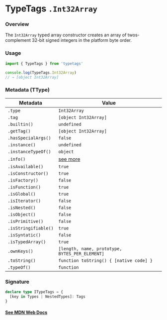 # TypeTags `.Int32Array`

### Overview

The `Int32Array` typed array constructor creates an array of twos-complement 32-bit signed integers in the platform byte order.

### Usage

```js
import { TypeTags } from 'typetags'

console.log(TypeTags.Int32Array)
// → [object Int32Array]
```

### Metadata (TType)

| Metadata             | Value                                          |
| -------------------- | ---------------------------------------------- |
| `.type`              | `Int32Array`                                   |
| `.tag`               | `[object Int32Array]`                          |
| `.builtin()`         | `undefined`                                    |
| `.getTag()`          | `[object Int32Array]`                          |
| `.hasSpecialArgs()`  | `false`                                        |
| `.instance()`        | `undefined`                                    |
| `.instanceTypeOf()`  | `object`                                       |
| `.info()`            | [see more]()                                   |
| `.isAvailable()`     | `true`                                         |
| `.isConstructor()`   | `true`                                         |
| `.isFactory()`       | `false`                                        |
| `.isFunction()`      | `true`                                         |
| `.isGlobal()`        | `true`                                         |
| `.isIterator()`      | `false`                                        |
| `.isNested()`        | `false`                                        |
| `.isObject()`        | `false`                                        |
| `.isPrimitive()`     | `false`                                        |
| `.isStringifiable()` | `true`                                         |
| `.isSyntatic()`      | `false`                                        |
| `.isTypedArray()`    | `true`                                         |
| `.ownKeys()`         | `[length, name, prototype, BYTES_PER_ELEMENT]` |
| `.toString()`        | `function toString() { [native code] }`        |
| `.typeOf()`          | `function`                                     |

### Signature

```ts
declare type ITypeTags = {
  [key in Types | NestedTypes]: Tags
}
```

#### [See MDN Web Docs](https://developer.mozilla.org/en-US/docs/Web/JavaScript/Reference/Global_Objects/Int32Array)
